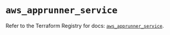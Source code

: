 # `aws_apprunner_service`

Refer to the Terraform Registry for docs: [`aws_apprunner_service`](https://registry.terraform.io/providers/hashicorp/aws/5.94.1/docs/resources/apprunner_service).
